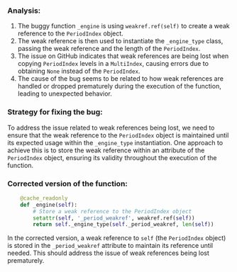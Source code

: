 ### Analysis:
1. The buggy function `_engine` is using `weakref.ref(self)` to create a weak reference to the `PeriodIndex` object.
2. The weak reference is then used to instantiate the `_engine_type` class, passing the weak reference and the length of the `PeriodIndex`.
3. The issue on GitHub indicates that weak references are being lost when copying `PeriodIndex` levels in a `MultiIndex`, causing errors due to obtaining `None` instead of the `PeriodIndex`.
4. The cause of the bug seems to be related to how weak references are handled or dropped prematurely during the execution of the function, leading to unexpected behavior.

### Strategy for fixing the bug:
To address the issue related to weak references being lost, we need to ensure that the weak reference to the `PeriodIndex` object is maintained until its expected usage within the `_engine_type` instantiation. One approach to achieve this is to store the weak reference within an attribute of the `PeriodIndex` object, ensuring its validity throughout the execution of the function.

### Corrected version of the function:
```python
    @cache_readonly
    def _engine(self):
        # Store a weak reference to the PeriodIndex object
        setattr(self, '_period_weakref', weakref.ref(self))
        return self._engine_type(self._period_weakref, len(self))
``` 

In the corrected version, a weak reference to `self` (the `PeriodIndex` object) is stored in the `_period_weakref` attribute to maintain its reference until needed. This should address the issue of weak references being lost prematurely.